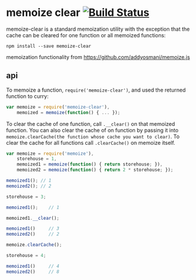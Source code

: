 # memoize clear [![Build Status](https://travis-ci.org/pajtai/memoize-clear.png?branch=master)](https://travis-ci.org/pajtai/memoize-clear)

memoize-clear is a standard memoization utility with the exception that the cache can be cleared for one function or all
memoized functions:

    npm install --save memoize-clear

memoization functionality from https://github.com/addyosmani/memoize.js

## api

To memoize a function, `require('memoize-clear')`, and used the returned function to curry:

```javascript
var memoize = require('memoize-clear'),
    memoized = memoize(function() { ... });
```

To clear the cache of one function, call `.__clear()` on that memoized function.
You can also clear the cache of on function by passing it into `memoize.clearCache(the function whose cache you want to clear)`.
To clear the cache for all functions call `.clearCache()` on memoize itself.

```javascript
var memoize = require('memoize'),
    storehouse = 1,
    memoized1 = memoize(function() { return storehouse; }),
    memoized2 = memoize(function() { return 2 * storehouse; });

memoized1(); // 1
memoized2(); // 2

storehouse = 3;

memoized1();    // 1

memoized1.__clear();

memoized1()     // 3
memoized2()     // 2

memoize.clearCache();

storehouse = 4;

memoized1()     // 4
memoized2()     // 8
```
